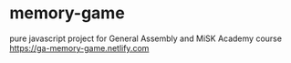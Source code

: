 # memory-game
pure javascript project for General Assembly and MiSK Academy course 
https://ga-memory-game.netlify.com
